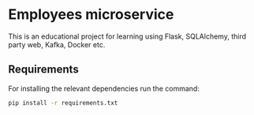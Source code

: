 # Employees microservice
This is an educational project for learning using Flask, SQLAlchemy, third party web, Kafka, Docker etc.

## Requirements
For installing the relevant dependencies run the command:
```bash 
pip install -r requirements.txt
```

